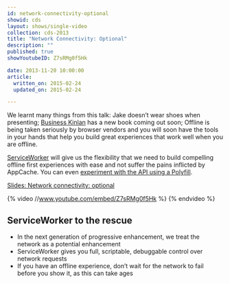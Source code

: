 ```yaml
---
id: network-connectivity-optional
showid: cds
layout: shows/single-video
collection: cds-2013
title: "Network Connectivity: Optional"
description: ""
published: true
showYoutubeID: Z7sRMg0f5Hk

date: 2013-11-20 10:00:00
article:
  written_on: 2015-02-24
  updated_on: 2015-02-24

---
```


We learnt many things from this talk: Jake doesn’t wear shoes when presenting; [Business Kinlan](https://twitter.com/Business_Kinlan/status/403231878246715392) has a new book coming out soon; Offline is being taken seriously by browser vendors and you will soon have the tools in your hands that help you build great experiences that work well when you are offline.

[ServiceWorker](https://github.com/slightlyoff/ServiceWorker) will give us the flexibility that we need to build compelling offline first experiences with ease and not suffer the pains inflicted by AppCache.  You can even [experiment with the API using a Polyfill](https://github.com/phuu/serviceworker-demo).

[Slides: Network connectivity: optional](https://speakerdeck.com/jaffathecake/network-optional)

{% video //www.youtube.com/embed/Z7sRMg0f5Hk %} {% endvideo %}

## ServiceWorker to the rescue

+ In the next generation of progressive enhancement, we treat the network as a potential enhancement
+ ServiceWorker gives you full, scriptable, debuggable control over network requests
+ If you have an offline experience, don’t wait for the network to fail before you show it, as this can take ages